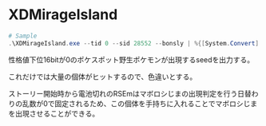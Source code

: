 # XDMirageIsland

```ps1
# Sample
.\XDMirageIsland.exe --tid 0 --sid 28552 --bonsly | %{[System.Convert]::ToString($_, 16)}
```

性格値下位16bitが0のポケスポット野生ポケモンが出現するseedを出力する。

これだけでは大量の個体がヒットするので、色違いとする。

ストーリー開始時から電池切れのRSEmはマボロシじまの出現判定を行う日替わりの乱数が0で固定されるため、この個体を手持ちに入れることでマボロシじまを出現させることができる。
